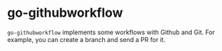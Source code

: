 # go-githubworkflow

`go-githubworkflow` implements some workflows with Github and Git. For example, you can create a branch and send a PR for it.
